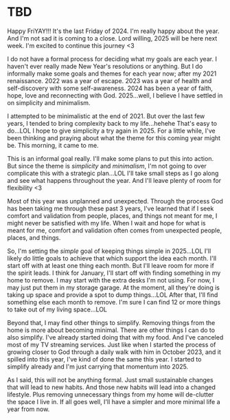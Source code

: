 # TBD

Happy FriYAY!!! It's the last Friday of 2024. I'm really happy about the year. And I'm not sad it is coming to a close. Lord willing, 2025 will be here next week. I'm excited to continue this journey <3

I do not have a formal process for deciding what my goals are each year. I haven't ever really made New Year's resolutions or anything. But I do informally make some goals and themes for each year now; after my 2021 renaissance. 2022 was a year of escape. 2023 was a year of health and self-discovery with some self-awareness. 2024 has been a year of faith, hope, love and reconnecting with God. 2025...well, I believe I have settled in on simplicity and minimalism.

I attempted to be minimalistic at the end of 2021. But over the last few years, I tended to bring complexity back to my life...hehehe That's easy to do...LOL I hope to give simplicity a try again in 2025.  For a little while, I've been thinking and praying about what the theme for this coming year might be. This morning, it came to me.

This is an informal goal really. I'll make some plans to put this into action. But since the theme is *simplicity* and *minimalism*, I'm not going to over complicate this with a strategic plan...LOL I'll take small steps as I go along and see what happens throughout the year. And I'll leave plenty of room for flexibility <3

Most of this year was unplanned and unexpected. Through the process God has been taking me through these past 3 years, I've learned that if I seek comfort and validation from people, places, and things not meant for me, I might never be satisfied with my life. When I wait and hope for what is meant for me, comfort and validation often comes from unexpected people, places, and things.

So, I'm setting the *simple* goal of keeping things simple in 2025...LOL I'll likely do little goals to achieve that which support the idea each month. I'll start off with at least one thing each month. But I'll leave room for more if the spirit leads. I think for January, I'll start off with finding something in my home to remove. I may start with the extra desks I'm not using. For now, I may just put them in my storage garage. At the moment, all they're doing is taking up space and provide a spot to dump things...LOL After that, I'll find something else each month to remove. I'm sure I can find 12 or more things to take out of my living space...LOL

Beyond that, I may find other things to simplify. Removing things from the home is more about becoming minimal. There are other things I can do to also simplify. I've already started doing that with my food. And I've canceled most of my TV streaming services. Just like when I started the process of growing closer to God through a daily walk with him in October 2023, and it spilled into this year, I've kind of done the same this year. I started to simplify already and I'm just carrying that momentum into 2025.

As I said, this will not be anything formal. Just small sustainable changes that will lead to new habits. And those new habits will lead into a changed lifestyle. Plus removing unnecessary things from my home will de-clutter the space I live in. If all goes well, I'll have a simpler and more minimal life a year from now.

